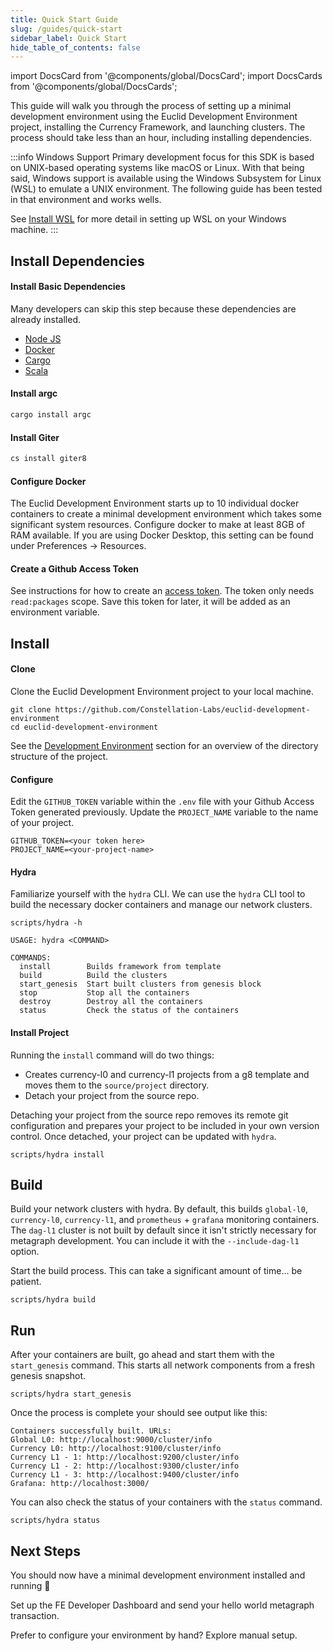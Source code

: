 ```yaml
---
title: Quick Start Guide
slug: /guides/quick-start
sidebar_label: Quick Start
hide_table_of_contents: false
---
```


import DocsCard from '@components/global/DocsCard';
import DocsCards from '@components/global/DocsCards';

<intro-end />

This guide will walk you through the process of setting up a minimal development environment using the Euclid Development Environment project, installing the Currency Framework, and launching clusters. The process should take less than an hour, including installing dependencies. 

:::info Windows Support
Primary development focus for this SDK is based on UNIX-based operating systems like macOS or Linux. With that being said, Windows support is available using the Windows Subsystem for Linux (WSL) to emulate a UNIX environment. The following guide has been tested in that environment and works wells. 

See [Install WSL](https://learn.microsoft.com/en-us/windows/wsl/install) for more detail in setting up WSL on your Windows machine. 
:::

## Install Dependencies

#### Install Basic Dependencies
Many developers can skip this step because these dependencies are already installed.

- [Node JS](https://nodejs.org/en)
- [Docker](https://docs.docker.com/get-docker/)
- [Cargo](https://doc.rust-lang.org/cargo/getting-started/installation.html)
- [Scala](https://www.scala-lang.org/download/)


#### Install argc
```bash
cargo install argc
```

#### Install Giter
```bash
cs install giter8
```

#### Configure Docker
The Euclid Development Environment starts up to 10 individual docker containers to create a minimal development environment which takes some significant system resources. Configure docker to make at least 8GB of RAM available. If you are using Docker Desktop, this setting can be found under Preferences -> Resources. 

#### Create a Github Access Token
See instructions for how to create an [access token](https://docs.github.com/en/authentication/keeping-your-account-and-data-secure/creating-a-personal-access-token). The token only needs `read:packages` scope. Save this token for later, it will be added as an environment variable.


## Install

#### Clone
Clone the Euclid Development Environment project to your local machine.
```
git clone https://github.com/Constellation-Labs/euclid-development-environment
cd euclid-development-environment
```

See the [Development Environment](/sdk/elements/dev-environment#project-directory-structure) section for an overview of the directory structure of the project. 

#### Configure
Edit the `GITHUB_TOKEN` variable within the `.env` file with your Github Access Token generated previously. Update the `PROJECT_NAME` variable to the name of your project. 
```
GITHUB_TOKEN=<your token here>
PROJECT_NAME=<your-project-name>
```


#### Hydra
Familiarize yourself with the `hydra` CLI. We can use the `hydra` CLI tool to build the necessary docker containers and manage our network clusters. 

```
scripts/hydra -h

USAGE: hydra <COMMAND>

COMMANDS:
  install        Builds framework from template 
  build          Build the clusters
  start_genesis  Start built clusters from genesis block
  stop           Stop all the containers
  destroy        Destroy all the containers
  status         Check the status of the containers
```

#### Install Project
Running the `install` command will do two things:
- Creates currency-l0 and currency-l1 projects from a g8 template and moves them to the `source/project` directory. 
- Detach your project from the source repo. 

Detaching your project from the source repo removes its remote git configuration and prepares your project to be included in your own version control. Once detached, your project can be updated with `hydra`. 

```
scripts/hydra install   
```

## Build
Build your network clusters with hydra. By default, this builds `global-l0`, `currency-l0`, `currency-l1`, and `prometheus` + `grafana` monitoring containers. The `dag-l1` cluster is not built by default since it isn't strictly necessary for metagraph development. You can include it with the `--include-dag-l1` option. 

Start the build process. This can take a significant amount of time... be patient. 
```
scripts/hydra build
```

## Run
After your containers are built, go ahead and start them with the `start_genesis` command. This starts all network components from a fresh genesis snapshot. 
```
scripts/hydra start_genesis
```

Once the process is complete your should see output like this: 
```
Containers successfully built. URLs:
Global L0: http://localhost:9000/cluster/info
Currency L0: http://localhost:9100/cluster/info
Currency L1 - 1: http://localhost:9200/cluster/info
Currency L1 - 2: http://localhost:9300/cluster/info
Currency L1 - 3: http://localhost:9400/cluster/info
Grafana: http://localhost:3000/
```

You can also check the status of your containers with the `status` command. 
```
scripts/hydra status
```

## Next Steps
You should now have a minimal development environment installed and running 🎉

<DocsCards>
  <DocsCard header="Send your first transaction" href="/sdk/guides/send-transaction" icon="/icons/icon-placeholder.png">
    <p>Set up the FE Developer Dashboard and send your hello world metagraph transaction.</p>
  </DocsCard>
  <DocsCard header="Manual Setup" href="/sdk/guides/manual-setup" icon="/icons/icon-placeholder.png">
    <p>Prefer to configure your environment by hand? Explore manual setup.</p>
  </DocsCard>
</DocsCards>

